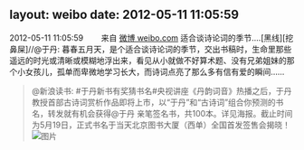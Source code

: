 layout: weibo
date: 2012-05-11 11:05:59
---
<meta name="referrer" content="no-referrer" />

2012-05-11 11:05:59  &nbsp;&nbsp;&nbsp;&nbsp;&nbsp;&nbsp; 来自 <a href="http://weibo.com/" rel="nofollow">微博 weibo.com</a>
适合谈诗论词的季节....[黑线][挖鼻屎]//@于丹: 暮春五月天，是个适合谈诗论词的季节，交出书稿时，生命里那些遥远的时光或清晰或模糊地浮出来，看见从小就做不好算术题、没有兄弟姐妹的那个小女孩儿，孤单而卑微地学习长大，而诗词点亮了那么多有信有爱的瞬间……
>  @新浪读书: #于丹新书有奖猜书名#央视讲座《丹韵词音》热播之后，于丹教授首部古诗词赏析作品即将上市，以“于丹”和“古诗词”组合你预测的书名，转发就有机会获得@于丹 亲笔签名书，共100本。详见海报。截止时间为5月19日，正式书名于当天北京图书大厦（西单）全国首发签售会揭晓！ ​​​
>  ![图片](https://ww3.sinaimg.cn/large/5a3ccd6bjw1dsu58pry9qj.jpg)
